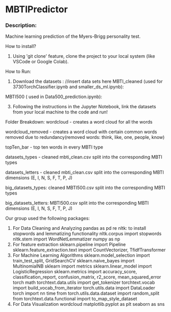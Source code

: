 # MBTIPredictor
### Description: 
Machine learning prediction of the Myers-Brigg personality test.

How to install?
1) Using 'git clone' feature, clone the project to your local system (like VSCode or Google Colab). 

How to Run: 
1) Download the datasets : 
//insert data sets here
MBTI_cleaned (used for 3730TorchClassifier.ipynb and smaller_ds_ml.ipynb):

MBTI500 ( used in Data500_prediction.ipynb): 

3) Following the instructions in the Jupyter Notebook, link the datasets from your local machine to the code and run!

Folder Breakdown: 
wordcloud - creates a word cloud for all the words

wordcloud_removed - creates a word cloud with certain common words removed due to redundancy(removed words: think, like, one, people, know)

topTen_bar - top ten words in every MBTI type

datasets_types - cleaned mbti_clean.csv split into the corresponding MBTI types

datasets_letters - cleaned mbti_clean.csv split into the corresponding MBTI dimensions (E, I, N, S, F, T, P, J)

big_datasets_types: cleaned MBTI500.csv split into the corresponding MBTI types

big_datasets_letters: MBTI500.csv split into the corresponding MBTI dimensions (E, I, N, S, F, T, P, J)





Our group used the following packages:
1. For Data Cleaning and Analyzing
    pandas as pd
    re
    nltk: to install stopwords and lemmatizing functionality
    nltk.corpus import stopwords
    nltk.stem import WordNetLemmatizer
    numpy as np
2. For feature extraction
    sklearn.pipeline import Pipeline
    sklearn.feature_extraction.text import CountVectorizer, TfidfTransformer
3. For Machine Learning Algorithms
    sklearn.model_selection import train_test_split, GridSearchCV
    sklearn.naive_bayes import MultinomialNB
    sklearn import metrics
    sklearn.linear_model import LogisticRegression
    sklearn.metrics import accuracy_score, classification_report, confusion_matrix, r2_score, mean_squared_error
    torch
    math
    torchtext.data.utils import get_tokenizer
    torchtext.vocab import build_vocab_from_iterator
    torch.utils.data import DataLoader
    torch import nn
    time
    from torch.utils.data.dataset import random_split
    from torchtext.data.functional import to_map_style_dataset
4. For Data Visualization
    wordcloud
    matplotlib.pyplot as plt
    seaborn as sns
